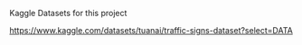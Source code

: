 Kaggle Datasets for this project

https://www.kaggle.com/datasets/tuanai/traffic-signs-dataset?select=DATA
